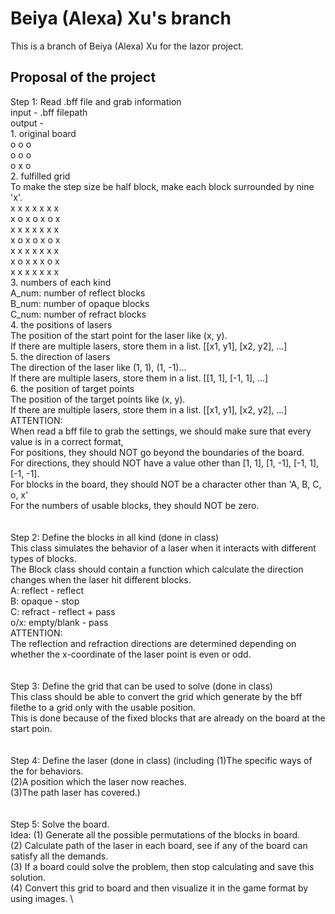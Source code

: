 # Beiya (Alexa) Xu's branch
This is a branch of Beiya (Alexa) Xu for the lazor project.

## Proposal of the project
Step 1: Read .bff file and grab information\
    input - .bff filepath\
    output - \
    1. original board\
    o o o\
    o o o\
    o x o\
    2. fulfilled grid\
    To make the step size be half block, make each block surrounded by nine 'x'.\
    x x x x x x x\
    x o x o x o x\
    x x x x x x x\
    x o x o x o x\
    x x x x x x x\
    x o x x x o x\
    x x x x x x x\
    3. numbers of each kind\
    A_num: number of reflect blocks\
    B_num: number of opaque blocks\
    C_num: number of refract blocks\
    4. the positions of lasers\
    The position of the start point for the laser like (x, y). \
    If there are multiple lasers, store them in a list. [[x1, y1], [x2, y2], ...]\
    5. the direction of lasers\
    The direction of the laser like (1, 1), (1, -1)...\
    If there are multiple lasers, store them in a list. [[1, 1], [-1, 1], ...]\
    6. the position of target points\
    The position of the target points like (x, y).\
    If there are multiple lasers, store them in a list. [[x1, y1], [x2, y2], ...]\
ATTENTION: \
When read a bff file to grab the settings, we should make sure that every value is in a correct format,\
For positions, they should NOT go beyond the boundaries of the board.\
For directions, they should NOT have a value other than [1, 1], [1, -1], [-1, 1], [-1, -1].\
For blocks in the board, they should NOT be a character other than 'A, B, C, o, x'\
For the numbers of usable blocks, they should NOT be zero.\
 \
 \
Step 2: Define the blocks in all kind (done in class)\
    This class simulates the behavior of a laser when it interacts with different types of blocks. \
    The Block class should contain a function which calculate the direction changes when the laser hit different blocks.\
        A: reflect - reflect\
        B: opaque - stop\
        C: refract - reflect + pass\
        o/x: empty/blank - pass\
ATTENTION:\
The reflection and refraction directions are determined depending on whether the x-coordinate of the laser point is even or odd.\
 \
 \
Step 3: Define the grid that can be used to solve (done in class) \
    This class should be able to convert the grid which generate by the bff filethe to a grid only with the usable position. \
    This is done because of the fixed blocks that are already on the board at the start poin.\
 \
 \
Step 4: Define the laser (done in class) (including (1)The specific ways of the for behaviors. \
                                                    (2)A position which the laser now reaches. \
                                                    (3)The path laser has covered.) \
 \
 \
Step 5: Solve the board. \
        Idea: (1) Generate all the possible permutations of the blocks in board. \
              (2) Calculate path of the laser in each board, see if any of the board can satisfy all the demands. \
              (3) If a board could solve the problem, then stop calculating and save this solution. \
              (4) Convert this grid to board and then visualize it in the game format by using images. \